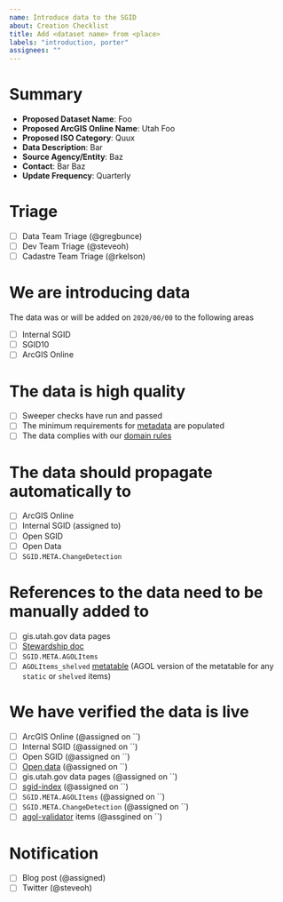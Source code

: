 ```yaml
---
name: Introduce data to the SGID
about: Creation Checklist
title: Add <dataset name> from <place>
labels: "introduction, porter"
assignees: ""
---
```


<!--
Introduce your data, where it comes from, why it is being added etc
-->

# Summary

- **Proposed Dataset Name**: Foo
- **Proposed ArcGIS Online Name**: Utah Foo
- **Proposed ISO Category**: Quux
- **Data Description**: Bar
- **Source Agency/Entity**: Baz
- **Contact**: Bar Baz
- **Update Frequency**: Quarterly

<!--
When the champion from your team has completed the triage, check [x] the checkbox
-->

# Triage

- [ ] Data Team Triage (@gregbunce)
- [ ] Dev Team Triage (@steveoh)
- [ ] Cadastre Team Triage (@rkelson)

# We are introducing data

The data was or will be added on `2020/00/00` to the following areas

<!--
add an [x] to the applicable areas you plan to add the data or ~strike~ out thoses that do not apply.
If adding to the internal SGID with the hopes that swapper and forklift will push the item to SGID10 and AGOL
you can strike them out. They are available if for some reason the internal sgid is skipped.
-->

- [ ] Internal SGID
- [ ] SGID10
- [ ] ArcGIS Online

<!--
the data should be in good shape.
-->

# The data is high quality

- [ ] Sweeper checks have run and passed
- [ ] The minimum requirements for [metadata](https://gis.utah.gov/about/policy/sgid/) are populated
- [ ] The data complies with our [domain rules](https://gis.utah.gov/about/policy/sgid/)

<!--
Where do we expect the data to show up. Check [x] all the areas
-->

# The data should propagate automatically to

- [ ] ArcGIS Online
- [ ] Internal SGID (assigned to)
- [ ] Open SGID
- [ ] Open Data
- [ ] `SGID.META.ChangeDetection`

# References to the data need to be manually added to

- [ ] gis.utah.gov data pages
- [ ] [Stewardship doc](https://docs.google.com/spreadsheets/d/11ASS7LnxgpnD0jN4utzklREgMf1pcvYjcXcIcESHweQ/edit#gid=1)
- [ ] `SGID.META.AGOLItems`
- [ ] `AGOLItems_shelved` [metatable](http://utah.maps.arcgis.com/home/item.html?id=1760fbedbc7e49429aa6c0c3ab1442ec) (AGOL version of the metatable for any `static` or `shelved` items)

<!--
assign yourself or someone to check that the dataset is live in its area. once verified, add the date of verification `2020/01/01`
-->

# We have verified the data is live

- [ ] ArcGIS Online (@assigned on ``)
- [ ] Internal SGID (@assigned on ``)
- [ ] Open SGID (@assigned on ``)
- [ ] [Open data](https://opendata.gis.utah.gov) (@assigned on ``)
- [ ] gis.utah.gov data pages (@assigned on ``)
- [ ] [sgid-index](https://gis.utah.gov/data/sgid-index) (@assigned on ``)
- [ ] `SGID.META.AGOLItems` (@assigned on ``)
- [ ] `SGID.META.ChangeDetection` (@assigned on ``)
- [ ] [agol-validator](https://github.com/agrc/agol-validator) items (@assgined on ``)

# Notification

- [ ] Blog post (@assigned)
- [ ] Twitter (@steveoh)
